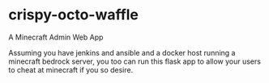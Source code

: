 # crispy-octo-waffle
A Minecraft Admin Web App

Assuming you have jenkins and ansible and a docker host running a minecraft bedrock server, you too can run this flask app to allow your users to cheat at minecraft if you so desire. 

